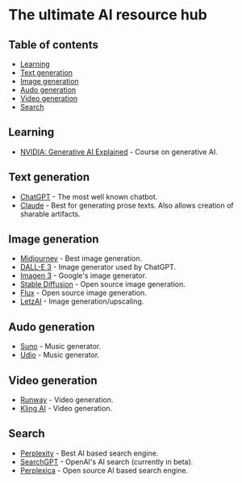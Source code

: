 # The ultimate AI resource hub


## Table of contents
* [Learning](#learning)
* [Text generation](#text-generation)
* [Image generation](#image-generation)
* [Audo generation](#audo-generation)
* [Video generation](#video-generation)
* [Search](#search)

## Learning
- [NVIDIA: Generative AI Explained](https://learn.nvidia.com/courses/course-detail?course_id=course-v1:DLI+S-FX-07+V1) - Course on generative AI.

## Text generation
- [ChatGPT](https://chatgpt.com) - The most well known chatbot.
- [Claude](https://caude.ai) - Best for generating prose texts. Also allows creation of sharable artifacts.

## Image generation
- [Midjourney](https://midjourney.com) - Best image generation.
- [DALL-E 3](https://openai.com/dall-e-3) - Image generator used by ChatGPT.
- [Imagen 3](https://aitestkitchen.withgoogle.com/tools/image-fx) - Google's image generator.
- [Stable Diffusion](https://stability.ai) - Open source image generation.
- [Flux](https://blackforestlabs.ai/) - Open source image generation.
- [LetzAI](https://letz.ai) - Image generation/upscaling.

## Audo generation
- [Suno](https://suno.com) - Music generator.
- [Udio](https://www.udio.com) - Music generator.

## Video generation
- [Runway](https://runwayml.com/) - Video generation.
- [Kling AI](https://klingai.org/) - Video generation.

## Search
- [Perplexity](https://perplexity.ai) - Best AI based search engine.
- [SearchGPT](https://openai.com/index/searchgpt-prototype/) - OpenAI's AI search (currently in beta).
- [Perplexica](https://github.com/ItzCrazyKns/Perplexica) - Open source AI based search engine.
